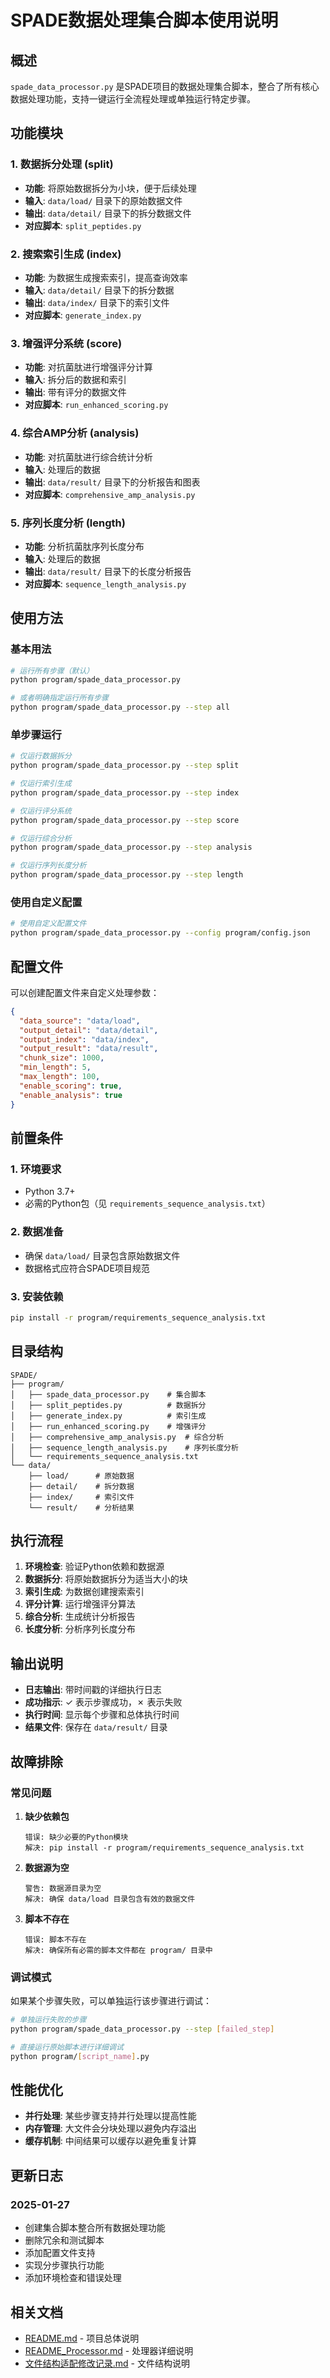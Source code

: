 # SPADE数据处理集合脚本使用说明

## 概述

`spade_data_processor.py` 是SPADE项目的数据处理集合脚本，整合了所有核心数据处理功能，支持一键运行全流程处理或单独运行特定步骤。

## 功能模块

### 1. 数据拆分处理 (split)
- **功能**: 将原始数据拆分为小块，便于后续处理
- **输入**: `data/load/` 目录下的原始数据文件
- **输出**: `data/detail/` 目录下的拆分数据文件
- **对应脚本**: `split_peptides.py`

### 2. 搜索索引生成 (index)
- **功能**: 为数据生成搜索索引，提高查询效率
- **输入**: `data/detail/` 目录下的拆分数据
- **输出**: `data/index/` 目录下的索引文件
- **对应脚本**: `generate_index.py`

### 3. 增强评分系统 (score)
- **功能**: 对抗菌肽进行增强评分计算
- **输入**: 拆分后的数据和索引
- **输出**: 带有评分的数据文件
- **对应脚本**: `run_enhanced_scoring.py`

### 4. 综合AMP分析 (analysis)
- **功能**: 对抗菌肽进行综合统计分析
- **输入**: 处理后的数据
- **输出**: `data/result/` 目录下的分析报告和图表
- **对应脚本**: `comprehensive_amp_analysis.py`

### 5. 序列长度分析 (length)
- **功能**: 分析抗菌肽序列长度分布
- **输入**: 处理后的数据
- **输出**: `data/result/` 目录下的长度分析报告
- **对应脚本**: `sequence_length_analysis.py`

## 使用方法

### 基本用法

```bash
# 运行所有步骤（默认）
python program/spade_data_processor.py

# 或者明确指定运行所有步骤
python program/spade_data_processor.py --step all
```

### 单步骤运行

```bash
# 仅运行数据拆分
python program/spade_data_processor.py --step split

# 仅运行索引生成
python program/spade_data_processor.py --step index

# 仅运行评分系统
python program/spade_data_processor.py --step score

# 仅运行综合分析
python program/spade_data_processor.py --step analysis

# 仅运行序列长度分析
python program/spade_data_processor.py --step length
```

### 使用自定义配置

```bash
# 使用自定义配置文件
python program/spade_data_processor.py --config program/config.json
```

## 配置文件

可以创建配置文件来自定义处理参数：

```json
{
  "data_source": "data/load",
  "output_detail": "data/detail",
  "output_index": "data/index",
  "output_result": "data/result",
  "chunk_size": 1000,
  "min_length": 5,
  "max_length": 100,
  "enable_scoring": true,
  "enable_analysis": true
}
```

## 前置条件

### 1. 环境要求
- Python 3.7+
- 必需的Python包（见 `requirements_sequence_analysis.txt`）

### 2. 数据准备
- 确保 `data/load/` 目录包含原始数据文件
- 数据格式应符合SPADE项目规范

### 3. 安装依赖
```bash
pip install -r program/requirements_sequence_analysis.txt
```

## 目录结构

```
SPADE/
├── program/
│   ├── spade_data_processor.py    # 集合脚本
│   ├── split_peptides.py          # 数据拆分
│   ├── generate_index.py          # 索引生成
│   ├── run_enhanced_scoring.py    # 增强评分
│   ├── comprehensive_amp_analysis.py  # 综合分析
│   ├── sequence_length_analysis.py    # 序列长度分析
│   └── requirements_sequence_analysis.txt
└── data/
    ├── load/      # 原始数据
    ├── detail/    # 拆分数据
    ├── index/     # 索引文件
    └── result/    # 分析结果
```

## 执行流程

1. **环境检查**: 验证Python依赖和数据源
2. **数据拆分**: 将原始数据拆分为适当大小的块
3. **索引生成**: 为数据创建搜索索引
4. **评分计算**: 运行增强评分算法
5. **综合分析**: 生成统计分析报告
6. **长度分析**: 分析序列长度分布

## 输出说明

- **日志输出**: 带时间戳的详细执行日志
- **成功指示**: ✓ 表示步骤成功，✗ 表示失败
- **执行时间**: 显示每个步骤和总体执行时间
- **结果文件**: 保存在 `data/result/` 目录

## 故障排除

### 常见问题

1. **缺少依赖包**
   ```
   错误: 缺少必要的Python模块
   解决: pip install -r program/requirements_sequence_analysis.txt
   ```

2. **数据源为空**
   ```
   警告: 数据源目录为空
   解决: 确保 data/load 目录包含有效的数据文件
   ```

3. **脚本不存在**
   ```
   错误: 脚本不存在
   解决: 确保所有必需的脚本文件都在 program/ 目录中
   ```

### 调试模式

如果某个步骤失败，可以单独运行该步骤进行调试：

```bash
# 单独运行失败的步骤
python program/spade_data_processor.py --step [failed_step]

# 直接运行原始脚本进行详细调试
python program/[script_name].py
```

## 性能优化

- **并行处理**: 某些步骤支持并行处理以提高性能
- **内存管理**: 大文件会分块处理以避免内存溢出
- **缓存机制**: 中间结果可以缓存以避免重复计算

## 更新日志

### 2025-01-27
- 创建集合脚本整合所有数据处理功能
- 删除冗余和测试脚本
- 添加配置文件支持
- 实现分步骤执行功能
- 添加环境检查和错误处理

## 相关文档

- [README.md](README.md) - 项目总体说明
- [README_Processor.md](README_Processor.md) - 处理器详细说明
- [文件结构适配修改记录.md](文件结构适配修改记录.md) - 文件结构说明 